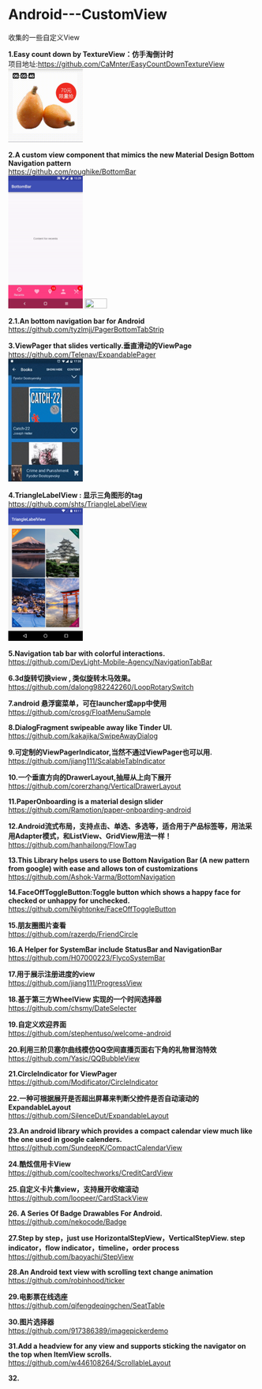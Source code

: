 # Android---CustomView
收集的一些自定义View


**1.Easy count down by TextureView：仿手淘倒计时**     
项目地址:https://github.com/CaMnter/EasyCountDownTextureView      
<img src="./image/1-1.gif" width="30%" height="25%" >   


**2.A custom view component that mimics the new Material Design Bottom Navigation pattern**    
https://github.com/roughike/BottomBar      
<img src="./image/2-1.gif" width="30%" height="25%" >
<img src="./image/2-2.gif" width="30%" height="25%" >

**2.1.An bottom navigation bar for Android**      
https://github.com/tyzlmjj/PagerBottomTabStrip


**3.ViewPager that slides vertically.垂直滑动的ViewPage**         
https://github.com/Telenav/ExpandablePager     
<img src="./image/3-1.gif" width="30%" height="25%" >


**4.TriangleLabelView : 显示三角图形的tag**     
https://github.com/shts/TriangleLabelView       
<img src="./image/4-1.png" width="30%" height="25%" >


**5.Navigation tab bar with colorful interactions.**    
https://github.com/DevLight-Mobile-Agency/NavigationTabBar      


**6.3d旋转切换view , 类似旋转木马效果。**     
https://github.com/dalong982242260/LoopRotarySwitch     


**7.android 悬浮窗菜单，可在launcher或app中使用**            
https://github.com/crosg/FloatMenuSample                

 
**8.DialogFragment swipeable away like Tinder UI.**            
https://github.com/kakajika/SwipeAwayDialog            


**9.可定制的ViewPagerIndicator,当然不通过ViewPager也可以用.**           
https://github.com/jiang111/ScalableTabIndicator           


**10.一个垂直方向的DrawerLayout,抽屉从上向下展开**            
https://github.com/corerzhang/VerticalDrawerLayout           


**11.PaperOnboarding is a material design slider**       
https://github.com/Ramotion/paper-onboarding-android             


**12.Android流式布局，支持点击、单选、多选等，适合用于产品标签等，用法采用Adapter模式，和ListView、GridView用法一样！**      
https://github.com/hanhailong/FlowTag            


**13.This Library helps users to use Bottom Navigation Bar (A new pattern from google) with ease and allows ton of customizations**            
https://github.com/Ashok-Varma/BottomNavigation               


**14.FaceOffToggleButton:Toggle button which shows a happy face for checked or unhappy for unchecked.**                
https://github.com/Nightonke/FaceOffToggleButton               


**15.朋友圈图片查看**              
https://github.com/razerdp/FriendCircle           


**16.A Helper for SystemBar include StatusBar and NavigationBar**               
https://github.com/H07000223/FlycoSystemBar              


**17.用于展示注册进度的view**             
https://github.com/jiang111/ProgressView               


**18.基于第三方WheelView 实现的一个时间选择器**                  
https://github.com/chsmy/DateSelecter          


**19.自定义欢迎界面**         
https://github.com/stephentuso/welcome-android      


**20.利用三阶贝塞尔曲线模仿QQ空间直播页面右下角的礼物冒泡特效**                
https://github.com/Yasic/QQBubbleView
 

**21.CircleIndicator for ViewPager**              
https://github.com/Modificator/CircleIndicator            


**22.一种可根据展开是否超出屏幕来判断父控件是否自动滚动的ExpandableLayout**         
https://github.com/SilenceDut/ExpandableLayout        


**23.An android library which provides a compact calendar view much like the one used in google calenders.**      
https://github.com/SundeepK/CompactCalendarView


**24.酷炫信用卡View**     
https://github.com/cooltechworks/CreditCardView     


**25.自定义卡片集view，支持展开收缩滚动**     
https://github.com/loopeer/CardStackView       


**26. A Series Of Badge Drawables For Android.**     
https://github.com/nekocode/Badge       


**27.Step by step，just use HorizontalStepView，VerticalStepView. step indicator，flow indicator，timeline，order process**          
https://github.com/baoyachi/StepView      


**28.An Android text view with scrolling text change animation**   
https://github.com/robinhood/ticker     


**29.电影票在线选座**    
https://github.com/qifengdeqingchen/SeatTable    


**30.图片选择器**    
https://github.com/917386389/imagepickerdemo    


**31.Add a headview for any view and supports sticking the navigator on the top when ItemView scrolls.**    
https://github.com/w446108264/ScrollableLayout    


**32.**









































